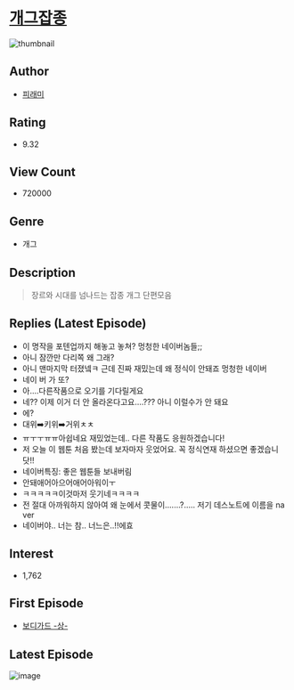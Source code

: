 # [개그잡종](https://comic.naver.com/bestChallenge/list?titleId=734947)
![thumbnail](https://image-comic.pstatic.net/user_contents_data/challenge_comic/2019/12/30/284765/thumbnail_202x16430f3e467_8492_48d8_b921_0ab11018f843_00002638.JPEG)

## Author
- [피래미](https://comic.naver.com/artistTitle?id=284765)

## Rating
- 9.32

## View Count
- 720000

## Genre
- 개그

## Description
> 장르와 시대를 넘나드는 잡종 개그 단편모음

## Replies (Latest Episode)
- 이 명작을 포텐업까지 해놓고 놓쳐? 멍청한 네이버놈들;;
- 아니 잠깐만 다리쪽 왜 그래?
- 아니 맨마지막 터졌넼ㅋ 근데 진짜 재밌는데 왜 정식이 안돼죠 멍청한 네이버
- 네이 버 가 또?
- 아....다른작품으로 오기를 기다릴게요
- 네?? 이제 이거 더 안 올라온다고요....??? 아니 이럴수가 안 돼요
- 에?
- 대위➡️키위➡️거위ㅊㅊ
- ㅠㅜㅜㅠㅠ아쉽네요 재밌었는데.. 다른 작품도 응원하겠습니다!
- 저 오늘 이 웹툰 처음 봤는데 보자마자 웃었어요. 꼭 정식연재 하셨으면 좋겠습니닷!!
- 네이버특징: 좋은 웹툰들 보내버림
- 안돼애어아으어애어아워이ㅜ
- ㅋㅋㅋㅋㅋ이것마저 웃기네ㅋㅋㅋㅋ
- 전 절대 아까워하지 않아여 왜 눈에서 콧물이.......?..... 저기 데스노트에 이름을 na ver
- 네이버야.. 너는 참.. 너느은..!!에효

## Interest
- 1,762

## First Episode
- [보디가드 -상-](https://comic.naver.com/bestChallenge/detail?titleId=734947&no=1)

## Latest Episode
![image](https://image-comic.pstatic.net/user_contents_data/challenge_comic/2020/04/11/284765/upload_7364571090399749431.jpeg)
